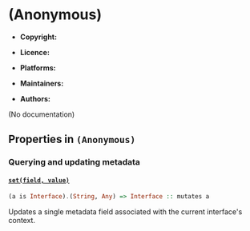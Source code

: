 

# (Anonymous)






  - **Copyright:**
    
  - **Licence:**
    
  - **Platforms:**
    
  - **Maintainers:**
    
  - **Authors:**
    


(No documentation)



## Properties in `(Anonymous)`




### Querying and updating metadata




#### [`set(field, value)`](prototype/constructor)



```haskell
(a is Interface).(String, Any) => Interface :: mutates a
```

Updates a single metadata field associated with the current interface's
context.






